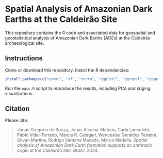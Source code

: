 # Spatial Analysis of Amazonian Dark Earths at the Caldeirão Site

This repository contains the R code and associated data for geospatial and geostatistical analysis of Amazonian Dark Earths (ADEs) at the Caldeirão archaeological site.

## Instructions

Clone or download this repository. Install the R dependencies:

```R
install.packages(c("gstat", "sf", "terra", "ggplot2", "ggrepel", "ggspatial", "tidyterra"))

```
Run the ```main.R``` script to reproduce the results, including PCA and kriging visualizations.

## Citation

Please cite:

> Jonas Gregorio de Souza, Jonas Alcaina-Mateos, Carla Lancelotti, Pablo Vidal-Torrado, Marcia R. Calegari, Wenceslau Geraldes Teixeira, Gilvan Martins, Rodrigo Santana Macedo, Marco Madella. *Spatial analysis of Amazonian Dark Earth formation supports an anthropic origin at the Caldeirão Site, Brazil*. 2024.
